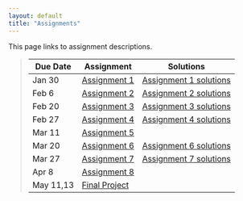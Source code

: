```yaml
---
layout: default
title: "Assignments"
---
```


This page links to assignment descriptions.

> Due Date |                Assignment                 | Solutions |
> -------- | ----------------------------------------- | --------- |
> Jan 30   | [Assignment 1](../assign/assign01.html)   | [Assignment 1 solutions](../assign/sol/assign01sol.pdf)|
> Feb 6    | [Assignment 2](../assign/assign02.html)   | [Assignment 2 solutions](../assign/sol/assign02sol.pdf)|
> Feb 20   | [Assignment 3](../assign/assign03.html)   | [Assignment 3 solutions](../assign/sol/assign03sol.pdf)|
> Feb 27   | [Assignment 4](../assign/assign04.html)   | [Assignment 4 solutions](../assign/sol/assign04sol.pdf)|
> Mar 11   | [Assignment 5](../assign/assign05.html)   |                                                        |
> Mar 20   | [Assignment 6](../assign/assign06.html)   | [Assignment 6 solutions](../assign/sol/assign06sol.pdf)|
> Mar 27   | [Assignment 7](../assign/assign07.html)   | [Assignment 7 solutions](../assign/sol/assign07sol.pdf)|
> Apr 8    | [Assignment 8](../assign/assign08.html)   |                                                        |
> May 11,13| [Final Project](../assign/finalproj.html) |                                                        |
